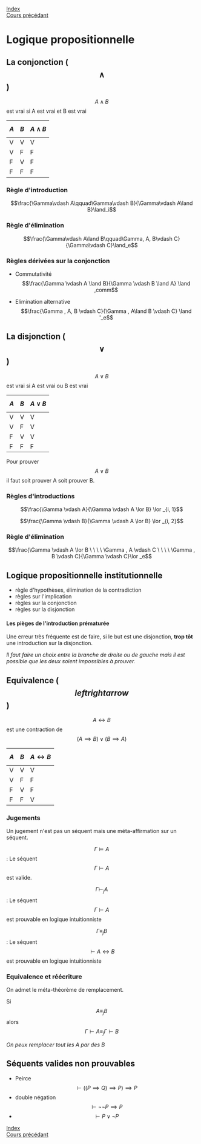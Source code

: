 <script type="text/javascript" src="https://cdnjs.cloudflare.com/ajax/libs/mathjax/2.7.7/latest.js?config=TeX-MML-AM_CHTML"></script>

[Index](./index.md)  
[Cours précédant](./cours_5.md)


# Logique propositionnelle

## La conjonction ($$\land$$)

$$A \land B$$ est vrai si A est vrai et B est vrai

|$$A$$|$$B$$|$$A\land B$$|
|-|-|-|
|V|V|V|
|V|F|F|
|F|V|F|
|F|F|F|

### Règle d'introduction

$$\frac{\Gamma\vdash A\qquad\Gamma\vdash B}{\Gamma\vdash A\land B}\land_i$$

### Règle d'élimination

$$\frac{\Gamma\vdash A\land B\qquad\Gamma, A, B\vdash C}{\Gamma\vdash C}\land_e$$


### Règles dérivées sur la conjonction

- Commutativité  
$$\frac{\Gamma \vdash A \land B}{\Gamma \vdash B \land A} \land ,comm$$

- Elimination alternative  
$$\frac{\Gamma , A, B \vdash C}{\Gamma , A\land B \vdash C} \land '_e$$


## La disjonction ($$\lor$$)

$$A \lor B$$ est vrai si A est vrai ou B est vrai

|$$A$$|$$B$$|$$A\lor B$$|
|-|-|-|
|V|V|V|
|V|F|V|
|F|V|V|
|F|F|F|

Pour prouver $$A\lor B$$ il faut soit prouver A soit prouver B.

### Règles d'introductions

$$\frac{\Gamma \vdash A}{\Gamma \vdash A \lor B} \lor _{i, 1}$$

$$\frac{\Gamma \vdash B}{\Gamma \vdash A \lor B} \lor _{i, 2}$$

### Règle d'élimination

$$\frac{\Gamma \vdash A \lor B \ \ \ \ \Gamma , A \vdash C \ \ \ \ \Gamma , B \vdash C}{\Gamma \vdash C}\lor _e$$

## Logique propositionnelle institutionnelle

- règle d'hypothèses, élimination de la contradiction
- règles sur l'implication
- règles sur la conjonction
- règles sur la disjonction

#### Les pièges de l'introduction prématurée

Une erreur très fréquente est de faire, si le but est une disjonction, **trop tôt** une introduction sur la disjonction.

*Il faut faire un choix entre la branche de droite ou de gauche mais il est possible que les deux soient impossibles à prouver.*

## Equivalence ($$leftrightarrow$$)

$$A\leftrightarrow B$$ est une contraction de $$(A\implies B) \lor (B\implies A)$$

|$$A$$|$$B$$|$$A\leftrightarrow B$$|
|-|-|-|
|V|V|V|
|V|F|F|
|F|V|F|
|F|F|V|

### Jugements

Un jugement n'est pas un séquent mais une méta-affirmation sur un séquent.

$$\Gamma \models A$$ : Le séquent $$\Gamma \vdash A$$ est valide.  

$$\Gamma \vdash _j A$$ : Le séquent $$\Gamma \vdash A$$ est prouvable en logique intuitionniste

$$\Gamma \equiv_j B$$ : Le séquent $$\vdash A \leftrightarrow B$$ est prouvable en logique intuitionniste

### Equivalence et réécriture

On admet le méta-théorème de remplacement.

Si $$A\equiv_j B$$ alors $$\Gamma\vdash A\equiv_j\Gamma\vdash B$$

*On peux remplacer tout les A par des B*

## Séquents valides non prouvables

- Peirce $$\vdash ((P\implies Q)\implies P)\implies P$$
- double négation $$\vdash \neg\neg P \implies P$$
- $$\vdash P \lor \neg P$$

[Index](./index.md)  
[Cours précédant](./cours_5.md)
